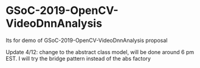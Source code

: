 # GSoC-2019-OpenCV-VideoDnnAnalysis
Its for demo of GSoC-2019-OpenCV-VideoDnnAnalysis proposal 

Update 4/12: change to the abstract class model, will be done around 6 pm EST. I will try the bridge pattern instead of the abs factory 
